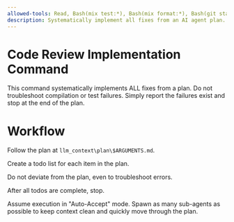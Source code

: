 ```yaml
---
allowed-tools: Read, Bash(mix test:*), Bash(mix format:*), Bash(git status:*), Bash(git diff:*), Bash(ls:*), TodoWrite, Task, Grep, Glob, mcp__tidewave__*
description: Systematically implement all fixes from an AI agent plan.  Do not troubleshoot test or compile failures.  
---
```


# Code Review Implementation Command

This command systematically implements ALL fixes from a plan.  Do not troubleshoot compilation or test failures.  Simply report the failures exist and stop at the end of the plan.

# Workflow

Follow the plan at `llm_context\plan\$ARGUMENTS.md`.  

Create a todo list for each item in the plan.

Do not deviate from the plan, even to troubleshoot errors.

After all todos are complete, stop.

Assume execution in "Auto-Accept" mode.  Spawn as many sub-agents as possible to keep context clean and quickly move through the plan.